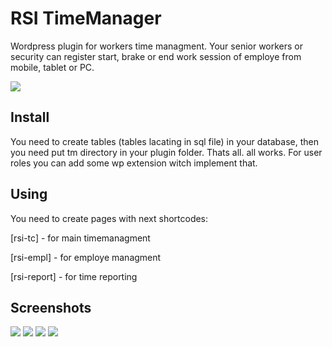 # RSI TimeManager
Wordpress plugin for workers time managment.
Your senior workers or security can register start, brake or end work session of employe from mobile, tablet or PC.

<img src="http://sk-rsi.ru/img/sc1.png">


## Install
You need to create tables (tables lacating in sql file) in your database, then you need put tm directory in your plugin folder.
Thats all. all works.
For user roles you can add some wp extension witch implement that.


## Using
You need to create pages with next shortcodes:

[rsi-tc] - for main timemanagment

[rsi-empl] - for employe managment

[rsi-report] - for time reporting



## Screenshots
<img src="http://sk-rsi.ru/img/sc2.png">

<img src="http://sk-rsi.ru/img/sc3.png">

<img src="http://sk-rsi.ru/img/sc4.png">

<img src="http://sk-rsi.ru/img/sc5.png">


